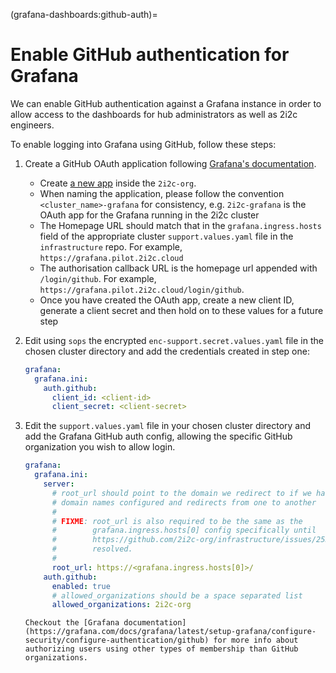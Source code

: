 (grafana-dashboards:github-auth)=
# Enable GitHub authentication for Grafana

We can enable GitHub authentication against a Grafana instance in order to allow access to the dashboards for hub administrators as well as 2i2c engineers.

To enable logging into Grafana using GitHub, follow these steps:

1. Create a GitHub OAuth application following [Grafana's documentation](https://grafana.com/docs/grafana/latest/setup-grafana/configure-security/configure-authentication/github/#configure-github-oauth-application).
   - Create [a new app](https://github.com/organizations/2i2c-org/settings/applications/new) inside the `2i2c-org`.
   - When naming the application, please follow the convention `<cluster_name>-grafana` for consistency, e.g. `2i2c-grafana` is the OAuth app for the Grafana running in the 2i2c cluster
   - The Homepage URL should match that in the `grafana.ingress.hosts` field of the appropriate cluster `support.values.yaml` file in the `infrastructure` repo. For example, `https://grafana.pilot.2i2c.cloud`
   - The authorisation callback URL is the homepage url appended with `/login/github`. For example, `https://grafana.pilot.2i2c.cloud/login/github`.
   - Once you have created the OAuth app, create a new client ID, generate a client secret and then hold on to these values for a future step

2. Edit using `sops` the encrypted `enc-support.secret.values.yaml` file in the chosen cluster directory and add the credentials created in step one:

   ```yaml
   grafana:
     grafana.ini:
       auth.github:
         client_id: <client-id>
         client_secret: <client-secret>
   ```

3. Edit the `support.values.yaml` file in your chosen cluster directory and add the Grafana GitHub auth config, allowing the specific GitHub organization you wish to allow login.

   ```yaml
   grafana:
     grafana.ini:
       server:
         # root_url should point to the domain we redirect to if we have multiple
         # domain names configured and redirects from one to another
         #
         # FIXME: root_url is also required to be the same as the
         #        grafana.ingress.hosts[0] config specifically until
         #        https://github.com/2i2c-org/infrastructure/issues/2533 is
         #        resolved.
         #
         root_url: https://<grafana.ingress.hosts[0]>/
       auth.github:
         enabled: true
         # allowed_organizations should be a space separated list
         allowed_organizations: 2i2c-org
   ```

   ```{note}
   Checkout the [Grafana documentation](https://grafana.com/docs/grafana/latest/setup-grafana/configure-security/configure-authentication/github) for more info about authorizing users using other types of membership than GitHub organizations.
   ```
